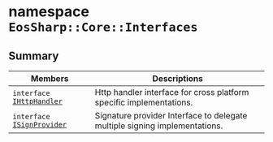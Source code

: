 # namespace `EosSharp::Core::Interfaces` 

## Summary

 Members                                | Descriptions                                
----------------------------------------|---------------------------------------------
`interface ` [`IHttpHandler`](#interface_eos_sharp_1_1_core_1_1_interfaces_1_1_i_http_handler) | Http handler interface for cross platform specific implementations.
`interface ` [`ISignProvider`](#interface_eos_sharp_1_1_core_1_1_interfaces_1_1_i_sign_provider) | Signature provider Interface to delegate multiple signing implementations.

